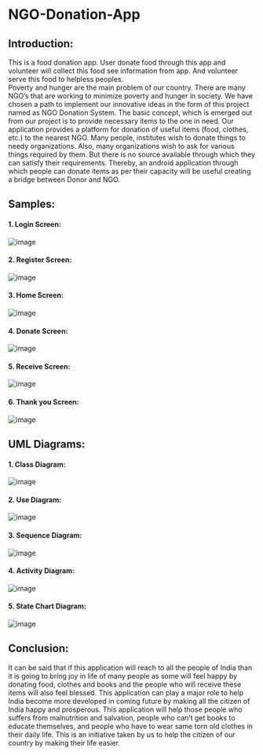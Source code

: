 # NGO-Donation-App

<h2>Introduction:</h2>
This is a food donation app. User donate food through this app and volunteer will collect this food see information from app. And volunteer serve this food to helpless peoples.
<br>
Poverty and hunger are the main problem of our country. There are many NGO’s  that are working to minimize poverty and hunger in society. We have chosen a path to implement our innovative ideas in the form of this project named as NGO Donation System. The basic concept, which is emerged out from our project is to provide necessary items to the one in need. Our application provides a platform for donation of useful items (food, clothes, etc.) to the nearest NGO. Many people, institutes wish to donate things to needy organizations. Also, many organizations wish to ask for various things required by them. But there is no source available through which they can satisfy their requirements. Thereby, an android application through which people can donate items as per their capacity will be useful creating a bridge between Donor and NGO.


<h2>Samples:</h2>

<h4>1. Login Screen:</h4>

![image](https://user-images.githubusercontent.com/52970886/173176946-e8d1ce64-75c8-4e84-b938-5d0d86be94e6.png)

<h4>2. Register Screen:</h4>

![image](https://user-images.githubusercontent.com/52970886/173176948-71d42ab1-7ccb-4333-9388-03b50c62d3be.png)


<h4>3. Home Screen:</h4>

![image](https://user-images.githubusercontent.com/52970886/173176961-e289cf68-b581-44cd-8ec1-5298f2e6cafa.png)

<h4>4. Donate Screen:</h4>

![image](https://user-images.githubusercontent.com/52970886/173176973-e7d2e373-41e8-40ca-b627-4658d7fc622e.png)

<h4>5. Receive Screen:</h4>

![image](https://user-images.githubusercontent.com/52970886/173176988-73a6a295-5548-444d-88c1-ee4521527b47.png)

<h4>6. Thank you Screen:</h4>

![image](https://user-images.githubusercontent.com/52970886/173176998-e76c0a37-2d81-4b01-ab34-1df33df75e69.png)

<h2>UML Diagrams:</h2>

<h4>1. Class Diagram:</h4>

![image](https://user-images.githubusercontent.com/52970886/173176840-f989fa25-802d-43a5-beb1-0d95ce639faa.png)

<h4>2. Use Diagram:</h4>

![image](https://user-images.githubusercontent.com/52970886/173176854-69511159-2bc3-4cd7-868a-cafad70aaec6.png)

<h4>3. Sequence Diagram:</h4>

![image](https://user-images.githubusercontent.com/52970886/173176857-9cf9d4d1-b2e0-4c5b-9301-9694da80fb3a.png)

<h4>4. Activity Diagram:</h4>

![image](https://user-images.githubusercontent.com/52970886/173176861-e252f1a5-035d-45e3-b831-452e735bdb1e.png)

<h4>5. State Chart Diagram:</h4>

![image](https://user-images.githubusercontent.com/52970886/173176863-7a2258ca-0672-436b-b677-6afb9d008a31.png)

<h2> Conclusion:</h2>
 It can be said that if this application will reach to all the people of India than it is going to bring joy in life of many people as some will feel happy by donating food, clothes and books and the people who will receive these items will also feel blessed. 
This application can play a major role to help India become more developed in coming future by making all the citizen of India happy and prosperous. 
This application will help those people who suffers from malnutrition and salvation, people who can’t get books to educate themselves, and people who have to wear same torn old clothes in their daily life.
This is an initiative taken by us to help the citizen of our country by making their life easier.


